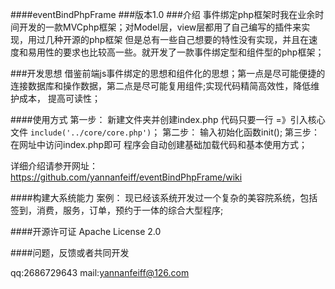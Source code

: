 ####eventBindPhpFrame
###版本1.0
###介绍
事件绑定php框架时我在业余时间开发的一款MVCphp框架；对Model层，view层都用了自己编写的插件来实现，用过几种开源的php框架
但是总有一些自己想要的特性没有实现，并且在速度和易用性的要求也比较高一些。就开发了一款事件绑定型和组件型的php框架；



###开发思想
借鉴前端js事件绑定的思想和组件化的思想；第一点是尽可能便捷的连接数据库和操作数据，第二点是尽可能复用组件;实现代码精简高效性，降低维护成本，
提高可读性；

####使用方式
第一步： 新建文件夹并创建index.php 代码只要一行 =》引入核心文件 `include('../core/core.php')`；
第二步： 输入初始化函数init();
第三步： 在网址中访问index.php即可
程序会自动创建基础加载代码和基本使用方式；

详细介绍请参开网址：
https://github.com/yannanfeiff/eventBindPhpFrame/wiki



####构建大系统能力
案例：
现已经该系统开发过一个复杂的美容院系统，包括签到，消费，服务，订单，预约于一体的综合大型程序;

####开源许可证
Apache License 2.0


####问题，反馈或者共同开发

qq:2686729643
mail:yannanfeiff@126.com
